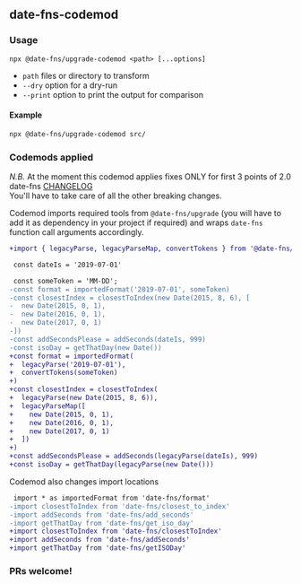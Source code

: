 ## date-fns-codemod

### Usage

`npx @date-fns/upgrade-codemod <path> [...options]`
  * `path` files or directory to transform
  * `--dry` option for a dry-run
  * `--print` option to print the output for comparison

#### Example

```sh
npx @date-fns/upgrade-codemod src/
```

### Codemods applied

*N.B.* At the moment this codemod applies fixes ONLY for first 3 points of
2.0 date-fns [CHANGELOG](https://github.com/date-fns/date-fns/blob/master/CHANGELOG.md#changed)\
You'll have to take care of all the other breaking changes.

Codemod imports required tools from `@date-fns/upgrade`
(you will have to add it as dependency in your project if required) and wraps
`date-fns` function call arguments accordingly.

```diff
+import { legacyParse, legacyParseMap, convertTokens } from '@date-fns/upgrade/v2'

 const dateIs = '2019-07-01'

 const someToken = 'MM-DD';
-const format = importedFormat('2019-07-01', someToken)
-const closestIndex = closestToIndex(new Date(2015, 8, 6), [
-  new Date(2015, 0, 1),
-  new Date(2016, 0, 1),
-  new Date(2017, 0, 1)
-])
-const addSecondsPlease = addSeconds(dateIs, 999)
-const isoDay = getThatDay(new Date())
+const format = importedFormat(
+  legacyParse('2019-07-01'),
+  convertTokens(someToken)
+)
+const closestIndex = closestToIndex(
+  legacyParse(new Date(2015, 8, 6)),
+  legacyParseMap([
+    new Date(2015, 0, 1),
+    new Date(2016, 0, 1),
+    new Date(2017, 0, 1)
+  ])
+)
+const addSecondsPlease = addSeconds(legacyParse(dateIs), 999)
+const isoDay = getThatDay(legacyParse(new Date()))
```

Codemod also changes import locations

```diff
 import * as importedFormat from 'date-fns/format'
-import closestToIndex from 'date-fns/closest_to_index'
-import addSeconds from 'date-fns/add_seconds'
-import getThatDay from 'date-fns/get_iso_day'
+import closestToIndex from 'date-fns/closestToIndex'
+import addSeconds from 'date-fns/addSeconds'
+import getThatDay from 'date-fns/getISODay'
```

### PRs welcome!
